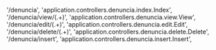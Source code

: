 '/denuncia', 'application.controllers.denuncia.index.Index',
'/denuncia/view/(.+)', 'application.controllers.denuncia.view.View',
'/denuncia/edit/(.+)', 'application.controllers.denuncia.edit.Edit',
'/denuncia/delete/(.+)', 'application.controllers.denuncia.delete.Delete',
'/denuncia/insert', 'application.controllers.denuncia.insert.Insert',